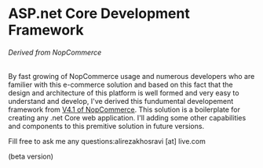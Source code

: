 # ASP.net Core Development Framework
###### Derived from NopCommerce

By fast growing of NopCommerce usage and numerous developers who are familier with this e-commerce solution and based on this fact that the design and architecture of this platform is well formed and very easy to understand and develop, I've derived this fundumental developement framework from [V4.1 of NopCommerce](https://github.com/nopSolutions/nopCommerce).
This solution is a boilerplate for creating any .net Core web application.
I'll adding some other capabilities and components to this premitive solution in future versions.


Fill free to ask me any questions:alirezakhosravi [at] live.com


(beta version)
